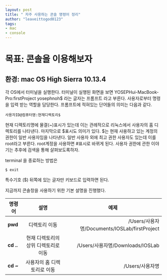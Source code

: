 ```yaml
---
layout: post
title: " 자주 사용하는 콘솔 명령어 정리"
author: "leaveittogod0123"
tags:
- mac
- console
---
```


# 목표: 콘솔을 이용해보자
## 환경: mac OS High Sierra 10.13.4

각 OS에서 터미널을 실행한다.
터미널이 실행된 화면을 보면
YOSEPHui-MacBook-Pro:firstProject yosephnoh$ 라는 글자는 프롬프트 라고 부른다.
사용자로부터 명령을 입력 받는 역할을 담당한다. 프롬프트에 적혀있는 단어들의 의미는 다음과 같다.

~~~
사용자ID@컴퓨터명:현재디렉토리$
~~~

현재 디렉토리명에 물결(~)표시가 있는데 이는 관례적으로 리눅스에서 사용자의 홈 디렉토리를 나타낸다.
마지막으로 $표시도 의미가 있다. $는 현재 사용하고 있는 계정의 권한이 일반 사용자임을 나타낸다. 일반 사용자 외에 최고 권한
사용자도 있는데 이를 root라고 부른다. root계정을 사용하면 #표시로 바뀌게 된다. 사용자 권한에 관한 이야기는 추후에
검색을 통해 살펴보도록하자.


terminal 을 종료하는 방법은
~~~
$ exit
~~~
특수기호 ($) 뒤쪽에 있는 글자만 키보드로 입력하면 된다.

지금까지 콘솔창을 사용하기 위한 기본 설명을 진행했다.



|  <center>명령어</center> |  <center>설명</center> | <center>예제</center> |
|:-----------------------|:---------------------:|---------------------:|
|**pwd** | <center>디렉토리 이동</center> | /Users/사용자명/Documents/IOSLab/firstProject |
|**cd ..** | <center>현재 디렉토리의 상위 디렉토리로 이동</center> | /Users/사용자명/Downloads/IOSLab |
|**cd ~** | <center>사용자의 홈 디렉토리로 이동 </center> | /Users/사용자명 |
